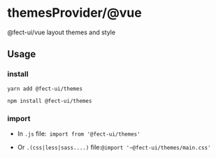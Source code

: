 # themesProvider/@vue

@fect-ui/vue layout themes and style

## Usage

### install

```shell
yarn add @fect-ui/themes

npm install @fect-ui/themes

```

### import

- In `.js` file:` import from '@fect-ui/themes'`

- Or `.(css|less|sass....)` file:`@import '~@fect-ui/themes/main.css'`
